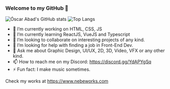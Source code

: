 ### Welcome to my GitHub 👋

<!--
**N3BB3Z4R/N3BB3Z4R** is a ✨ _special_ ✨ repository because its `README.md` (this file) appears on your GitHub profile.

Here are some ideas to get you started:
-->
![Óscar Abad's GitHub stats](https://github-readme-stats.vercel.app/api?username=N3BB3Z4R&show_icons=true&theme=onedark&count_private=true)
![Top Langs](https://github-readme-stats.vercel.app/api/top-langs/?username=N3BB3Z4R&layout=compact&theme=onedark)

- 🔭 I’m currently working on HTML, CSS, JS
- 🌱 I’m currently learning ReactJS, VueJS and Typescript
- 👯 I’m looking to collaborate on interesting projects of any kind.
- 🤔 I’m looking for help with finding a job in Front-End Dev.
- 💬 Ask me about Graphic Design, UI/UX, 2D, 3D, Video, VFX or any other kind.
- 📫 How to reach me on my Discord: https://discord.gg/YdAPYgSq
- ⚡ Fun fact: I make music sometimes.

Check my works at https://www.nebeworks.com
